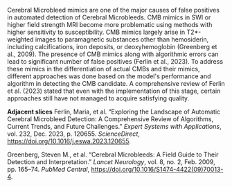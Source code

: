 
Cerebral Microbleed mimics are one of the major causes of false positives in automated detection of Cerebral Microbleeds. CMB mimics in SWI or higher field strength MRI become more problematic using methods with higher sensitivity to susceptibility. CMB mimics largely arise in T2*-weighted images to paramagnetic substances other than hemosiderin, including calcifications, iron deposits, or deoxyhemoglobin (Greenberg et al., 2009). The presence of CMB mimics along with algorithmic errors can lead to significant number of false positives (Ferlin et al., 2023). To address these mimics in the differentiation of actual CMBs and their mimics, different approaches was done based on the model's performance and algorithm in detecting the CMB candidate. A comprehensive review of Ferlin et al. (2023) stated that even with the implementation of this stage, certain approaches still have not managed to acquire satisfying quality. 

**Adjacent slices**
Ferlin, Maria, et al. “Exploring the Landscape of Automatic Cerebral Microbleed Detection: A Comprehensive Review of Algorithms, Current Trends, and Future Challenges.” _Expert Systems with Applications_, vol. 232, Dec. 2023, p. 120655. _ScienceDirect_, https://doi.org/10.1016/j.eswa.2023.120655.

Greenberg, Steven M., et al. “Cerebral Microbleeds: A Field Guide to Their Detection and Interpretation.” _Lancet Neurology_, vol. 8, no. 2, Feb. 2009, pp. 165–74. _PubMed Central_, https://doi.org/10.1016/S1474-4422(09)70013-4.
